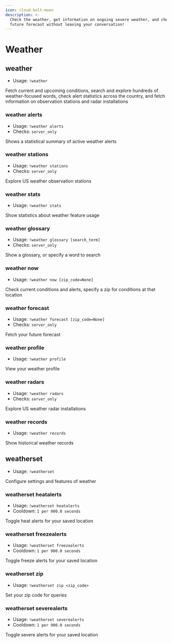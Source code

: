 ```yaml
---
icon: cloud-bolt-moon
description: >-
  Check the weather, get information on ongoing severe weather, and check the
  future forecast without leaving your conversation!
---
```


# Weather

## weather

* Usage: `!weather`

Fetch current and upcoming conditions, search and explore hundreds of weather-focused words, check alert statistics across the country, and fetch information on observation stations and radar installations

### weather alerts

* Usage: `!weather alerts`
* Checks: `server_only`

Shows a statistical summary of active weather alerts

### weather stations

* Usage: `!weather stations`
* Checks: `server_only`

Explore US weather observation stations

### weather stats

* Usage: `!weather stats`

Show statistics about weather feature usage

### weather glossary

* Usage: `!weather glossary [search_term]`
* Checks: `server_only`

Show a glossary, or specify a word to search

### weather now

* Usage: `!weather now [zip_code=None]`

Check current conditions and alerts, specify a zip for conditions at that location

### weather forecast

* Usage: `!weather forecast [zip_code=None]`
* Checks: `server_only`

Fetch your future forecast

### weather profile

* Usage: `!weather profile`

View your weather profile

### weather radars

* Usage: `!weather radars`
* Checks: `server_only`

Explore US weather radar installations

### weather records

* Usage: `!weather records`

Show historical weather records

## weatherset

* Usage: `!weatherset`

Configure settings and features of weather

### weatherset heatalerts

* Usage: `!weatherset heatalerts`
* Cooldown: `1 per 900.0 seconds`

Toggle heat alerts for your saved location

### weatherset freezealerts

* Usage: `!weatherset freezealerts`
* Cooldown: `1 per 900.0 seconds`

Toggle freeze alerts for your saved location

### weatherset zip

* Usage: `!weatherset zip <zip_code>`

Set your zip code for queries

### weatherset severealerts

* Usage: `!weatherset severealerts`
* Cooldown: `1 per 900.0 seconds`

Toggle severe alerts for your saved location
